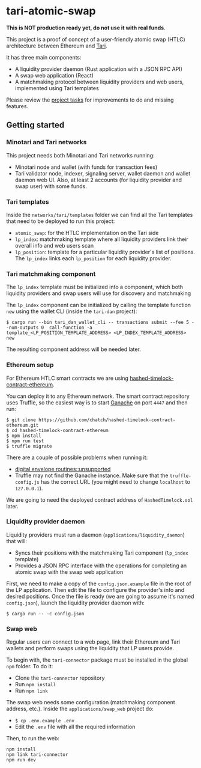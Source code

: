 # tari-atomic-swap
**This is NOT production ready yet, do not use it with real funds**.

This project is a proof of concept of a user-friendly atomic swap (HTLC) architecture between Ethereum and [Tari](https://github.com/tari-project/tari-dan).

It has three main components:
* A liquidity provider daemon (Rust application with a JSON RPC API)
* A swap web application (React)
* A matchmaking protocol between liquidity providers and web users, implemented using Tari templates

Please review the [project tasks](https://github.com/users/mrnaveira/projects/1) for improvements to do and missing features.

## Getting started

### Minotari and Tari networks
This project needs both Minotari and Tari networks running:
* Minotari node and wallet (with funds for transaction fees)
* Tari validator node, indexer, signaling server, wallet daemon and wallet daemon web UI. Also, at least 2 accounts (for liquidity provider and swap user) with some funds.

### Tari templates
Inside the `networks/tari/templates` folder we can find all the Tari templates that need to be deployed to run this project:
* `atomic_swap`: for the HTLC implementation on the Tari side
* `lp_index`: matchmaking template where all liquidity providers link their overall info and web users scan
* `lp_position`: template for a particular liquidity provider's list of positions. The `lp_index` links each `lp_position` for each liquidity provider.

### Tari matchmaking component
The `lp_index` template must be initialized into a component, which both liquidity providers and swap users will use for discovery and matchmaking

The `lp_index` component can be initialized by calling the template function `new` using the wallet CLI (inside the `tari-dan` project):
```
$ cargo run --bin tari_dan_wallet_cli -- transactions submit --fee 5 --num-outputs 0  call-function -a template_<LP_POSITION_TEMPLATE_ADDRESS> <LP_INDEX_TEMPLATE_ADDRESS> new
```

The resulting component address will be needed later.


### Ethereum setup
For Ethereum HTLC smart contracts we are using [hashed-timelock-contract-ethereum](https://github.com/chatch/hashed-timelock-contract-ethereum).

You can deploy it to any Ethereum network. The smart contract repository uses Truffle, so the easiest way is to start [Ganache](https://trufflesuite.com/ganache/) on port `4447` and then run:
```
$ git clone https://github.com/chatch/hashed-timelock-contract-ethereum.git
$ cd hashed-timelock-contract-ethereum
$ npm install
$ npm run test
$ truffle migrate
```

There are a couple of possible problems when running it:
* [digital envelope routines::unsupported](https://stackoverflow.com/questions/69692842/error-message-error0308010cdigital-envelope-routinesunsupported)
* Truffle may not find the Ganache instance. Make sure that the `truffle-config.js` has the correct URL (you might need to change `localhost` to `127.0.0.1`).

We are going to need the deployed contract address of `HashedTimelock.sol` later.


### Liquidity provider daemon

Liquidity providers must run a daemon (`applications/liquidity_daemon`) that will:
* Syncs their positions with the matchmaking Tari component (`lp_index` template)
* Provides a JSON RPC interface with the operations for completing an atomic swap with the swap web application

First, we need to make a copy of the `config.json.example` file in the root of the LP application. Then edit the file to configure the provider's info and desired positions. Once the file is ready (we are going to assume it's named `config.json`), launch the liquidity provider daemon with:
```
$ cargo run -- -c config.json
```

### Swap web
Regular users can connect to a web page, link their Ethereum and Tari wallets and perform swaps using the liquidity that LP users provide.

To begin with, the `tari-connector` package must be installed in the global `npm` folder. To do it:
* Clone the `tari-connector` repository
* Run `npm install`
* Run `npm link`

The swap web needs some configuration (matchmaking component address, etc.). Inside the `applications/swap_web` project do:
* `$ cp .env.example .env`
* Edit the `.env` file with all the required information

Then, to run the web:
```
npm install
npm link tari-connector
npm run dev
```
